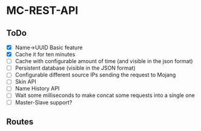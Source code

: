 # MC-REST-API

## ToDo

- [X] Name->UUID Basic feature
- [X] Cache it for ten minutes
- [ ] Cache with configurable amount of time (and visible in the json format)
- [ ] Persistent database (visible in the JSON format)
- [ ] Configurable different source IPs sending the request to Mojang
- [ ] Skin API
- [ ] Name History API
- [ ] Wait some milliseconds to make concat some requests into a single one
- [ ] Master-Slave support?

## Routes

